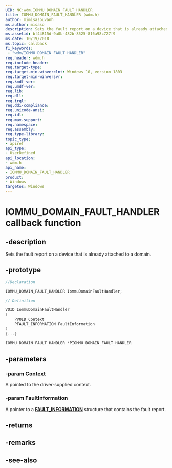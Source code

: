 ```yaml
---
UID: NC:wdm.IOMMU_DOMAIN_FAULT_HANDLER
title: IOMMU_DOMAIN_FAULT_HANDLER (wdm.h)
author: mimisasouvanh
ms.author: misaso
description: Sets the fault report on a device that is already attached to a domain.
ms.assetid: bf44815d-9a0b-482b-8525-816a98c727f9
ms.date: 10/19/2018
ms.topic: callback
f1_keywords:
 - "wdm/IOMMU_DOMAIN_FAULT_HANDLER"
req.header: wdm.h
req.include-header:
req.target-type:
req.target-min-winverclnt: Windows 10, version 1803
req.target-min-winversvr:
req.kmdf-ver:
req.umdf-ver:
req.lib:
req.dll:
req.irql: 
req.ddi-compliance:
req.unicode-ansi:
req.idl:
req.max-support:
req.namespace:
req.assembly:
req.type-library: 
topic_type: 
- apiref
api_type: 
- UserDefined
api_location:
- wdm.h
api_name: 
- IOMMU_DOMAIN_FAULT_HANDLER
product:
- Windows
targetos: Windows
---
```


# IOMMU_DOMAIN_FAULT_HANDLER callback function

## -description

Sets the fault report on a device that is already attached to a domain.

## -prototype

```cpp
//Declaration

IOMMU_DOMAIN_FAULT_HANDLER IommuDomainFaultHandler;

// Definition

VOID IommuDomainFaultHandler
(
    PVOID Context
    PFAULT_INFORMATION FaultInformation
)
{...}

IOMMU_DOMAIN_FAULT_HANDLER *PIOMMU_DOMAIN_FAULT_HANDLER


```

## -parameters

### -param Context

A pointed to the driver-supplied context.

### -param FaultInformation

A pointer to a [**FAULT_INFORMATION**](ns-wdm-_fault_information.md) structure that contains the fault report.

## -returns

## -remarks

## -see-also
